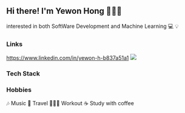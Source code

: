 ## Hi there! I'm Yewon Hong 👩🏻‍💻
interested in both SoftWare Development and Machine Learning 💻 💡

### Links
https://www.linkedin.com/in/yewon-h-b837a51a1
<a href="https://www.linkedin.com/in/yewon-h-b837a51a1/"><img src="https://img.shields.io/badge/#8977ad?style=flat-square&logo=LinkedIn&logoColor=white&link=https://www.linkedin.com/in/yewon-h-b837a51a1"/></a>



### Tech Stack



### Hobbies
🎶 Music 🛫 Travel 🏃🏻‍♀️ Workout ☕️ Study with coffee
